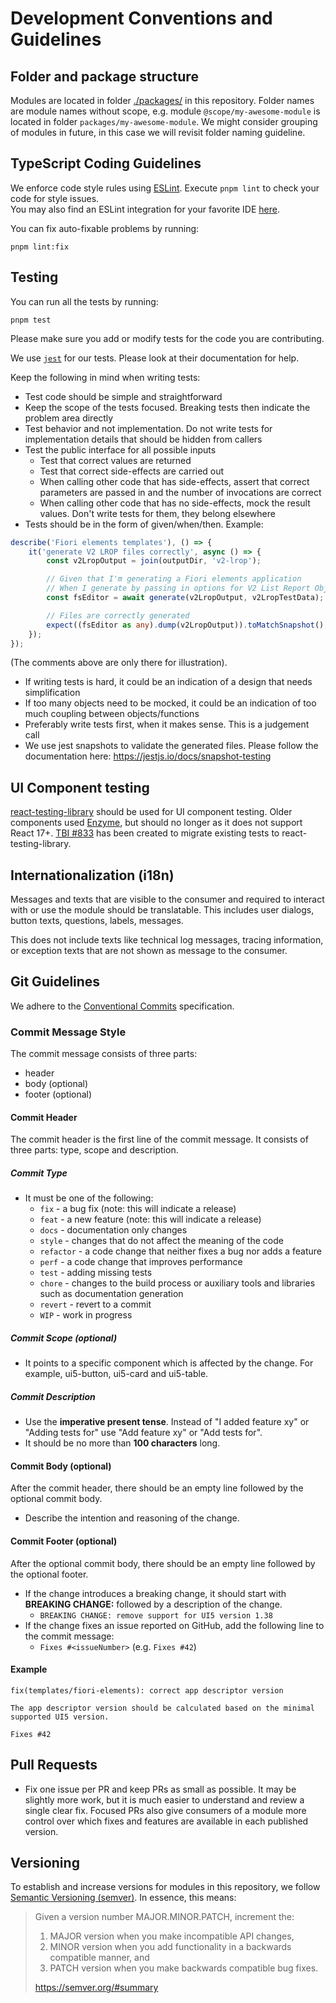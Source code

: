 # Development Conventions and Guidelines

## Folder and package structure
Modules are located in folder [./packages/](./packages/) in this repository. Folder names are module names without scope, e.g. module `@scope/my-awesome-module` is located in folder `packages/my-awesome-module`. We might consider grouping of modules in future, in this case we will revisit folder naming guideline.

## TypeScript Coding Guidelines
We enforce code style rules using [ESLint](https://eslint.org). Execute `pnpm lint` to check your code for style issues.  
You may also find an ESLint integration for your favorite IDE [here](https://eslint.org/docs/user-guide/integrations).

You can fix auto-fixable problems by running:

```shell
pnpm lint:fix
```
## Testing
You can run all the tests by running:
```
pnpm test
```

Please make sure you add or modify tests for the code you are contributing.

We use [`jest`](https://jestjs.io/docs/getting-started) for our tests. Please look at their documentation for help.

Keep the following in mind when writing tests:
* Test code should be simple and straightforward
* Keep the scope of the tests focused. Breaking tests then indicate the problem area directly
* Test behavior and not implementation. Do not write tests for implementation details that should be hidden from callers
* Test the public interface for all possible inputs
  - Test that correct values are returned
  - Test that correct side-effects are carried out
  - When calling other code that has side-effects, assert that correct parameters are passed in and the number of invocations are correct
  - When calling other code that has no side-effects, mock the result values. Don't write tests for them, they belong elsewhere
* Tests should be in the form of given/when/then. Example:
```typescript
describe('Fiori elements templates'), () => {
    it('generate V2 LROP files correctly', async () => {
        const v2LropOutput = join(outputDir, 'v2-lrop');

        // Given that I'm generating a Fiori elements application
        // When I generate by passing in options for V2 List Report Object Page
        const fsEditor = await generate(v2LropOutput, v2LropTestData);

        // Files are correctly generated
        expect((fsEditor as any).dump(v2LropOutput)).toMatchSnapshot();
    });
});
```
(The comments above are only there for illustration).

* If writing tests is hard, it could be an indication of a design that needs simplification
* If too many objects need to be mocked, it could be an indication of too much coupling between objects/functions
* Preferably write tests first, when it makes sense. This is a judgement call
* We use jest snapshots to validate the generated files. Please follow the documentation here: https://jestjs.io/docs/snapshot-testing

## UI Component testing
[react-testing-library](https://testing-library.com/docs/react-testing-library/intro) should be used for UI component testing. 
Older components used [Enzyme](https://enzymejs.github.io/enzyme/), but should no longer as it does not support React 17+.
[TBI #833](https://github.com/SAP/open-ux-tools/issues/833) has been created to migrate existing tests to react-testing-library.


## Internationalization (i18n)
Messages and texts that are visible to the consumer and required to interact with or use the module should be translatable. This includes user dialogs, button texts, questions, labels, messages. 

This does not include texts like technical log messages, tracing information, or exception texts that are not shown as message to the consumer.
## Git Guidelines

We adhere to the [Conventional Commits](https://conventionalcommits.org) specification.

### Commit Message Style
The commit message consists of three parts:
- header
- body (optional)
- footer (optional)

#### Commit Header
The commit header is the first line of the commit message. It consists of three parts: type, scope and description.

##### Commit Type
- It must be one of the following:
    + `fix` - a bug fix (note: this will indicate a release)
    + `feat` - a new feature (note: this will indicate a release)
    + `docs` - documentation only changes
    + `style` - changes that do not affect the meaning of the code
    + `refactor` - a code change that neither fixes a bug nor adds a feature
    + `perf` - a code change that improves performance
    + `test` - adding missing tests
    + `chore` - changes to the build process or auxiliary tools and libraries such as documentation generation
    + `revert` - revert to a commit
    + `WIP` - work in progress

##### Commit Scope (optional)
- It points to a specific component which is affected by the change. For example, ui5-button, ui5-card and ui5-table.

##### Commit Description
- Use the **imperative present tense**. Instead of "I added feature xy" or "Adding tests for" use "Add feature xy" or "Add tests for".
- It should be no more than **100 characters** long.


#### Commit Body (optional)
After the commit header, there should be an empty line followed by the optional commit body.
- Describe the intention and reasoning of the change.

#### Commit Footer (optional)
After the optional commit body, there should be an empty line followed by the optional footer.
- If the change introduces a breaking change, it should start with **BREAKING CHANGE:** followed by a description of the change.
    + `BREAKING CHANGE: remove support for UI5 version 1.38`
- If the change fixes an issue reported on GitHub, add the following line to the commit message:
    + `Fixes #<issueNumber>` (e.g. `Fixes #42`)

#### Example
```
fix(templates/fiori-elements): correct app descriptor version

The app descriptor version should be calculated based on the minimal supported UI5 version.

Fixes #42
```

## Pull Requests

- Fix one issue per PR and keep PRs as small as possible. It may be slightly more work, but it is much easier to understand and review a single clear fix. Focused PRs also give consumers of a module more control over which fixes and features are available in each published version.

## Versioning
To establish and increase versions for modules in this repository, we follow [Semantic Versioning (semver)](https://semver.org/). In essence, this means:

> Given a version number MAJOR.MINOR.PATCH, increment the:
> 1. MAJOR version when you make incompatible API changes,
> 1. MINOR version when you add functionality in a backwards compatible manner, and
> 1. PATCH version when you make backwards compatible bug fixes.
>
> https://semver.org/#summary
